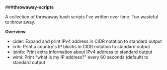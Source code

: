 ###**throwaway-scripts**

A collection of throwaway bash scripts I've written over time. Too wasteful to throw away.

**Overview**

*	cider: Expand and print IPv4 address in CIDR notation to standard output
*	crib: Print a country's IP blocks in CIDR notation to standard output
*	ipinfo: Print extra information about IPv4 address to standard output
*	wimi: Print "what is my IP address?" every 60 seconds (default) to standard output


